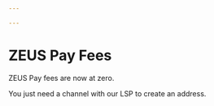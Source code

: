 ```yaml
---

---
```


# ZEUS Pay Fees

ZEUS Pay fees are now at zero.

You just need a channel with our LSP to create an address.